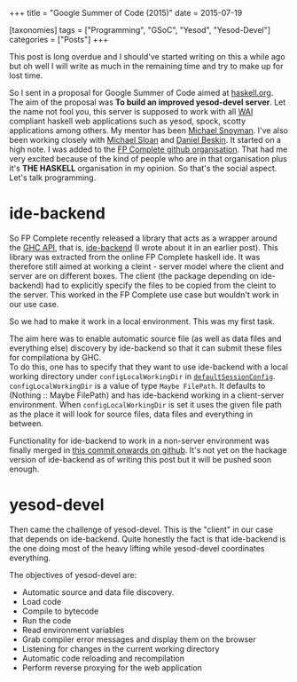 +++
title = "Google Summer of Code (2015)"
date = 2015-07-19

[taxonomies]
tags = ["Programming", "GSoC", "Yesod", "Yesod-Devel"]
categories = ["Posts"]
+++

This post is long overdue and I should've started writing on this a while ago but oh well I will write as much in the remaining time and try to make up for lost time.
<!-- more -->
So I sent in a proposal for Google Summer of Code aimed at [haskell.org].
The aim of the proposal was **To build an improved yesod-devel server**. Let the name not fool you, this server is supposed to work with all [WAI] compliant haskell web applications such as yesod, spock, scotty applications among others.
My mentor has been [Michael Snoyman]. I've also been working closely with [Michael Sloan] and [Daniel Beskin].
It started on a high note. I was added to the [FP Complete github organisation]. That had me very excited because of the kind of people who are in that organisation plus it's **THE HASKELL** organisation in my opinion. So that's the social aspect. Let's talk programming.

# ide-backend
So FP Complete recently released a library that acts as a wrapper around the [GHC API], that is, [ide-backend] (I wrote about it in an earlier post).
This library was extracted from the online FP Complete haskell ide. It was therefore still aimed at working  a cleint - server model where the client and server are on different boxes. The client (the package depending on ide-backend) had to explicitly specify the files to be copied from the cleint to the server. This worked in the FP Complete use case but wouldn't work in our use case.

So we had to make it work in a local environment. This was my first task.

The aim here was to enable automatic source file (as well as data files and everything else) discovery by ide-backend so that it can submit these files for compilationa by GHC.  
To do this, one has to specify that they want to use ide-backend with a local working directory under `configLocalWorkingDir` in [`defaultSessionConfig`]. `configLocalWorkingDir` is a value of type `Maybe FilePath`. It defaults to (Nothing :: Maybe FilePath) and has ide-backend working in a client-server environment. When `configLocalWorkingDir` is set it uses the given file path as the place it will look for source files, data files and everything in between.

Functionality for ide-backend to work in a non-server environment was finally merged in [this commit onwards on github]. It's not yet on the hackage version of ide-backend as of writing this post but it will be pushed soon enough.

# yesod-devel
Then came the challenge of yesod-devel. This is the "client" in our case that depends on ide-backend. 
Quite honestly the fact is that ide-backend is the one doing most of the heavy lifting while yesod-devel coordinates everything.

The objectives of yesod-devel are:

  * Automatic source and data file discovery.
  * Load code
  * Compile to bytecode
  * Run the code
  * Read environment variables
  * Grab compiler error messages and display them on the browser
  * Listening for changes in the current working directory
  * Automatic code reloading and recompilation
  * Perform reverse proxying for the web application

[haskell.org]: https://www.haskell.org
[WAI]: https://www.yesodweb.com/book/web-application-interface
[Michael Snoyman]: https://github.com/snoyberg
[Michael Sloan]: https://github.com/mgsloan
[Daniel Beskin]: https://github.com/ncreep
[FP Complete github organisation]: https://github.com/fpco
[GHC API]: https://wiki.haskell.org/GHC/As_a_library
[ide-backend]: https://hackage.haskell.org/package/ide-backend-0.9.0.2
[`defaultSessionConfig`]: http://hackage.haskell.org/package/ide-backend-0.9.0.2/docs/IdeSession.html#v:defaultSessionConfig
[this commit onwards on github]: https://github.com/fpco/ide-backend/tree/19561d9ff5f496d6556f38992bc8d08896d54091
